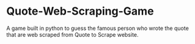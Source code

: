 # Quote-Web-Scraping-Game
A game built in python to guess the famous person who wrote the quote that are web scraped from Quote to Scrape website.
